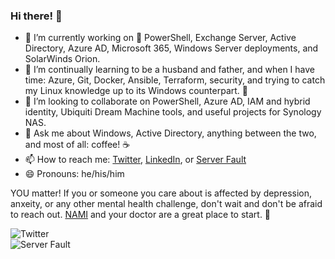### Hi there! 👋

- 🔭 I’m currently working on :blue_heart: PowerShell, Exchange Server, Active Directory, Azure AD, Microsoft 365, Windows Server deployments, and SolarWinds Orion. 
- 🌱 I’m continually learning to be a husband and father, and when I have time: Azure, Git, Docker, Ansible, Terraform, security, and trying to catch my Linux knowledge up to its Windows counterpart. :penguin:
- 👯 I’m looking to collaborate on PowerShell, Azure AD, IAM and hybrid identity, Ubiquiti Dream Machine tools, and useful projects for Synology NAS. 
- 💬 Ask me about Windows, Active Directory, anything between the two, and most of all: coffee! :coffee:
- 📫 How to reach me: [Twitter](https://twitter.com/SamErde), [LinkedIn](https://www.linkedin.com/in/samerde/), or [Server Fault](https://serverfault.com/users/49571/sturdyerde) 
- 😄 Pronouns: he/his/him

YOU matter! If you or someone you care about is affected by depression, anxeity, or any other mental health challenge, don't wait and don't be afraid to reach out. [NAMI](https://www.nami.org/Your-Journey) and your doctor are a great place to start. :yellow_heart:

![Twitter](https://img.shields.io/twitter/follow/samerde?style=social)  
![Server Fault](https://img.shields.io/stackexchange/serverfault/r/49571?style=social)  
